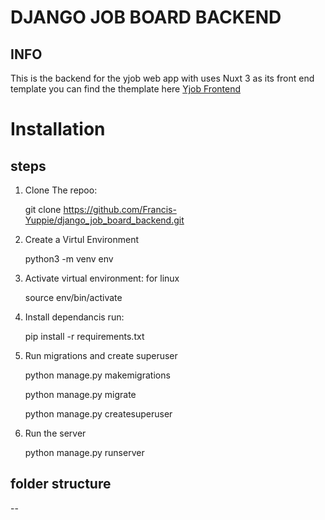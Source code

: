 # DJANGO JOB BOARD BACKEND
## INFO

This is the backend for the yjob web app with uses Nuxt 3 as its front end template you can find the 
themplate here [Yjob Frontend](https://github.com/Francis-Yuppie/job-board-nuxt3-frontend.git)

# Installation

## steps

1. Clone The repoo:

    git clone https://github.com/Francis-Yuppie/django_job_board_backend.git

2. Create a Virtul Environment

    python3 -m venv env

3. Activate virtual environment: for linux 

    source env/bin/activate

4. Install dependancis run:

    pip install -r requirements.txt

5. Run migrations and create superuser

    python manage.py makemigrations

    python manage.py migrate

    python manage.py createsuperuser

6. Run the server

    python manage.py runserver



## folder structure

--